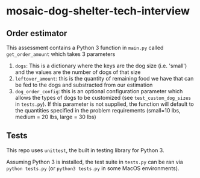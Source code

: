 # mosaic-dog-shelter-tech-interview
## Order estimator
This assessment contains a Python 3 function in `main.py` called `get_order_amount` which takes 3 parameters
1. `dogs`: This is a dictionary where the keys are the dog size (i.e. 'small') and the values are the number of dogs of that size
2. `leftover_amount`: this is the quantity of remaining food we have that can be fed to the dogs and substracted from our estimation
3. `dog_order_config`: this is an optional configuration parameter which allows the types of dogs to be customized (see `test_custom_dog_sizes` in `tests.py`). If this parameter is not supplied, the function will default to the quantities specified in the problem requirements (small=10 lbs, medium = 20 lbs, large = 30 lbs)

## Tests
This repo uses `unittest`, the built in testing library for Python 3. 

Assuming Python 3 is installed, the test suite in `tests.py` can be ran via `python tests.py` (or `python3 tests.py` in some MacOS environments). 